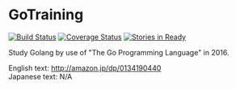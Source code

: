 # GoTraining
[![Build Status](https://travis-ci.org/budougumi0617/GoTraining.svg)](https://travis-ci.org/budougumi0617/GoTraining)
[![Coverage Status](https://coveralls.io/repos/budougumi0617/GoTraining/badge.svg?branch=master&service=github)](https://coveralls.io/github/budougumi0617/GoTraining?branch=master)
[![Stories in Ready](https://badge.waffle.io/budougumi0617/GoTraining.svg?label=ready&title=Ready)](http://waffle.io/budougumi0617/GoTraining)

Study Golang by use of "The Go Programming Language" in 2016.

English text: http://amazon.jp/dp/0134190440  
Japanese text: N/A

